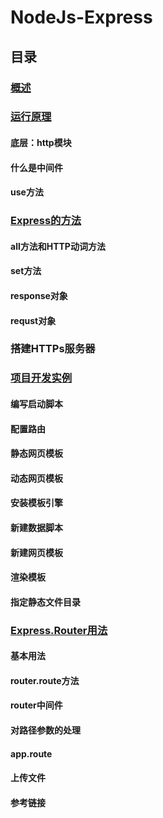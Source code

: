 # NodeJs-Express


## 目录

### [概述 ](https://github.com/moveondo/NodeJs-Express/tree/master/01)


### [运行原理](https://github.com/moveondo/NodeJs-Express/tree/master/02)

#### 底层：http模块

#### 什么是中间件

#### use方法

### [Express的方法](https://github.com/moveondo/NodeJs-Express/tree/master/03)

#### all方法和HTTP动词方法

#### set方法

#### response对象

#### requst对象

### 搭建HTTPs服务器

### [项目开发实例](https://github.com/moveondo/NodeJs-Express/tree/master/04)

#### 编写启动脚本

#### 配置路由

#### 静态网页模板

#### 动态网页模板

#### 安装模板引擎

#### 新建数据脚本

#### 新建网页模板

#### 渲染模板

#### 指定静态文件目录

### [Express.Router用法](https://github.com/moveondo/NodeJs-Express/tree/master/05)

#### 基本用法

#### router.route方法

#### router中间件

#### 对路径参数的处理

#### app.route

#### 上传文件

#### 参考链接
